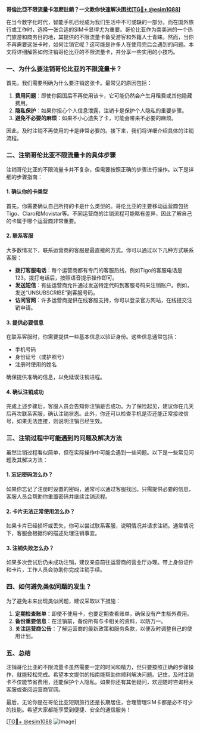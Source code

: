 **哥倫比亞不限流量卡怎麽註銷？一文教你快速解决困扰[[TG💪+ @esim1088](https://t.me/s/esim1088)]**

在当今数字化时代，智能手机已经成为我们生活中不可或缺的一部分。而在国外旅行或工作时，选择一张合适的SIM卡显得尤为重要。哥伦比亚作为南美洲的一个热门旅游和商务目的地，其提供的不限流量卡备受游客和外籍人士青睐。然而，当你不再需要这张卡时，如何注销它呢？这可能是许多人在使用完后会遇到的问题。本文将详细解答如何注销哥伦比亚的不限流量卡，并分享一些实用的小技巧。

### 一、为什么要注销哥伦比亚的不限流量卡？

首先，我们需要明确为什么要注销这张卡。最常见的原因包括：

1. **费用问题**：即使你回国后不再使用该卡，它可能仍然会产生月租费或其他隐藏费用。
2. **隐私保护**：如果你担心个人信息泄露，注销卡是保护个人隐私的重要步骤。
3. **避免不必要的麻烦**：如果不小心遗失了卡，可能会带来不必要的麻烦。

因此，及时注销不再使用的卡是非常必要的。接下来，我们将详细介绍具体的注销流程。

### 二、注销哥伦比亚不限流量卡的具体步骤

注销哥伦比亚的不限流量卡并不复杂，但需要按照正确的步骤进行操作。以下是详细的步骤指南：

#### 1. 确认你的卡类型

首先，你需要确认自己所持的卡是什么类型的。哥伦比亚的主要移动运营商包括Tigo、Claro和Movistar等。不同运营商的注销流程可能略有差异，因此了解自己的卡属于哪个运营商非常重要。

#### 2. 联系客服

大多数情况下，联系运营商的客服是最直接的方式。你可以通过以下几种方式联系客服：

- **拨打客服电话**：每个运营商都有专门的客服热线，例如Tigo的客服电话是123。拨打电话后，按照语音提示操作即可。
- **发送短信**：有些运营商允许通过发送特定代码到客服号码来注销账户。例如，发送“UNSUBSCRIBE”到客服号码。
- **访问官网**：许多运营商提供在线客服支持，你可以登录官方网站，在线提交注销申请。

#### 3. 提供必要信息

在联系客服时，你需要提供一些基本信息以验证身份。这些信息通常包括：

- 手机号码
- 身份证号（或护照号）
- 注册时使用的姓名

确保提供准确的信息，以免延误注销进程。

#### 4. 确认注销成功

完成上述步骤后，客服人员会告知你注销是否成功。为了保险起见，建议你在几天后再次联系客服，确认注销状态。此外，你还可以检查手机是否还能正常接收信号，如果无法连接，则说明注销已经生效。

### 三、注销过程中可能遇到的问题及解决方法

虽然注销过程看似简单，但在实际操作中可能会遇到一些问题。以下是一些常见问题及其解决方法：

#### 1. 忘记密码怎么办？

如果你忘记了注册时设置的密码，通常可以通过客服找回。只需提供必要的信息，客服人员会帮助你重置密码并继续注销流程。

#### 2. 卡片无法正常使用怎么办？

如果卡片已经损坏或丢失，你可以尝试联系客服，说明情况并请求注销。通常情况下，客服会根据你的描述处理注销事宜。

#### 3. 注销失败怎么办？

如果多次尝试后仍未成功注销，建议亲自前往运营商的营业厅办理。带上身份证件和卡片，工作人员会协助你完成注销手续。

### 四、如何避免类似问题的发生？

为了避免未来出现类似问题，建议采取以下措施：

1. **定期检查账单**：即使不使用卡，也要定期查看账单，确保没有产生额外费用。
2. **备份重要信息**：在注销前，备份所有与卡相关的资料，以防万一。
3. **关注运营商公告**：了解运营商的最新政策和服务条款，以便及时调整自己的使用计划。

### 五、总结

注销哥伦比亚的不限流量卡虽然需要一定的时间和精力，但只要按照正确的步骤操作，就能轻松完成。希望本文提供的指南能帮助你顺利解决问题。记住，及时注销卡不仅能节省费用，还能保护个人隐私。如果你还有其他疑问，欢迎随时咨询相关客服或查阅运营商官网。

最后，无论你是在哥伦比亚短期旅行还是长期居住，合理管理SIM卡都是必不可少的技能。希望大家都能享受到便捷、安全的通信服务！

[[TG💪+ @esim1088](https://t.me/s/esim1088) ![Image](https://i.postimg.cc/4NQfJmqS/Snipaste-2025-05-13-00-14-12.png)]